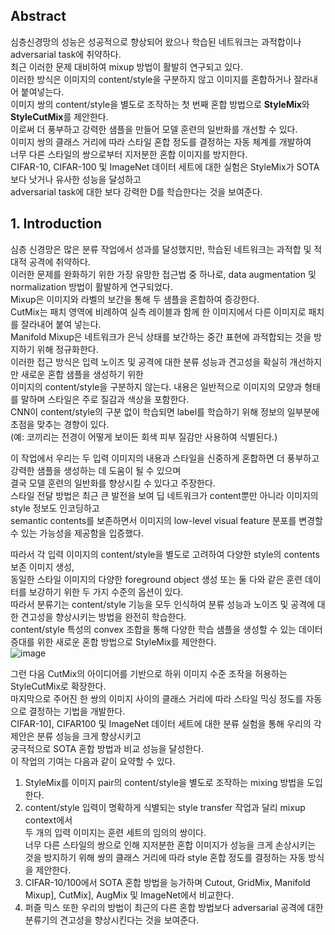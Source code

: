 ## Abstract
심층신경망의 성능은 성공적으로 향상되어 왔으나 학습된 네트워크는 과적합이나 adversarial task에 취약하다.  
최근 이러한 문제 대비하여 mixup 방법이 활발히 연구되고 있다.  
이러한 방식은 이미지의 content/style을 구분하지 않고 이미지를 혼합하거나 잘라내어 붙여넣는다.  
이미지 쌍의 content/style을 별도로 조작하는 첫 번째 혼합 방법으로 **StyleMix**와 **StyleCutMix**를 제안한다.  
이로써 더 풍부하고 강력한 샘플을 만들어 모델 훈련의 일반화를 개선할 수 있다.  
이미지 쌍의 클래스 거리에 따라 스타일 혼합 정도를 결정하는 자동 체계를 개발하여  
너무 다른 스타일의 쌍으로부터 지저분한 혼합 이미지를 방지한다.  
CIFAR-10, CIFAR-100 및 ImageNet 데이터 세트에 대한 실험은 StyleMix가 SOTA보다 낫거나 유사한 성능을 달성하고  
adversarial task에 대한 보다 강력한 D를 학습한다는 것을 보여준다.

## 1. Introduction
심층 신경망은 많은 분류 작업에서 성과를 달성했지만, 학습된 네트워크는 과적합 및 적대적 공격에 취약하다.  
이러한 문제를 완화하기 위한 가장 유망한 접근법 중 하나로, data augmentation 및 normalization 방법이 활발하게 연구되었다.  
Mixup은 이미지와 라벨의 보간을 통해 두 샘플을 혼합하여 증강한다.  
CutMix는 패치 영역에 비례하여 실측 레이블과 함께 한 이미지에서 다른 이미지로 패치를 잘라내어 붙여 넣는다.  
Manifold Mixup은 네트워크가 은닉 상태를 보간하는 중간 표현에 과적합되는 것을 방지하기 위해 정규화한다.  
이러한 접근 방식은 입력 노이즈 및 공격에 대한 분류 성능과 견고성을 확실히 개선하지만 새로운 혼합 샘플을 생성하기 위한  
이미지의 content/style을 구분하지 않는다. 내용은 일반적으로 이미지의 모양과 형태를 말하며 스타일은 주로 질감과 색상을 포함한다.  
CNN이 content/style의 구분 없이 학습되면 label를 학습하기 위해 정보의 일부분에 초점을 맞추는 경향이 있다.  
(예: 코끼리는 전경이 어떻게 보이든 회색 피부 질감만 사용하여 식별된다.)  

이 작업에서 우리는 두 입력 이미지의 내용과 스타일을 신중하게 혼합하면 더 풍부하고 강력한 샘플을 생성하는 데 도움이 될 수 있으며  
결국 모델 훈련의 일반화를 향상시킬 수 있다고 주장한다.  
스타일 전달 방법은 최근 큰 발전을 보여 딥 네트워크가 content뿐만 아니라 이미지의 style 정보도 인코딩하고  
semantic contents를 보존하면서 이미지의 low-level visual feature 분포를 변경할 수 있는 가능성을 제공함을 입증했다.  

따라서 각 입력 이미지의 content/style을 별도로 고려하여 다양한 style의 contents 보존 이미지 생성,  
동일한 스타일 이미지의 다양한 foreground object 생성 또는 둘 다와 같은 훈련 데이터를 보강하기 위한 두 가지 수준의 옵션이 있다.  
따라서 분류기는 content/style 기능을 모두 인식하여 분류 성능과 노이즈 및 공격에 대한 견고성을 향상시키는 방법을 완전히 학습한다.  
content/style 특성의 convex 조합을 통해 다양한 학습 샘플을 생성할 수 있는 데이터 증대를 위한 새로운 혼합 방법으로 StyleMix를 제안한다.  
![image](https://user-images.githubusercontent.com/40943064/136573448-cca61a0f-81ad-4b31-bd99-12a836077fa4.png)

그런 다음 CutMix의 아이디어를 기반으로 하위 이미지 수준 조작을 허용하는 StyleCutMix로 확장한다.  
마지막으로 주어진 한 쌍의 이미지 사이의 클래스 거리에 따라 스타일 믹싱 정도를 자동으로 결정하는 기법을 개발한다.  
CIFAR-10], CIFAR100 및 ImageNet 데이터 세트에 대한 분류 실험을 통해 우리의 각 제안은 분류 성능을 크게 향상시키고  
궁극적으로 SOTA 혼합 방법과 비교 성능을 달성한다.  
이 작업의 기여는 다음과 같이 요약할 수 있다.  
1. StyleMix를 이미지 pair의 content/style을 별도로 조작하는 mixing 방법을 도입한다.   
2. content/style 입력이 명확하게 식별되는 style transfer 작업과 달리 mixup context에서  
두 개의 입력 이미지는 훈련 세트의 임의의 쌍이다.  
너무 다른 스타일의 쌍으로 인해 지저분한 혼합 이미지가 성능을 크게 손상시키는 것을 방지하기 위해 
쌍의 클래스 거리에 따라 style 혼합 정도를 결정하는 자동 방식을 제안한다.  
3. CIFAR-10/100에서 SOTA 혼합 방법을 능가하며 Cutout, GridMix, Manifold Mixup], CutMix], AugMix 및 ImageNet에서 비교한다. 
4. 퍼즐 믹스 또한 우리의 방법이 최근의 다른 혼합 방법보다 adversarial 공격에 대한 분류기의 견고성을 향상시킨다는 것을 보여준다.  
